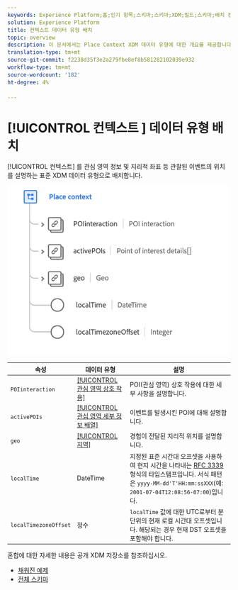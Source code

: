 ```yaml
---
keywords: Experience Platform;홈;인기 항목;스키마;스키마;XDM;필드;스키마;배치 컨텍스트;placeContext;data-type;data-type;data type
solution: Experience Platform
title: 컨텍스트 데이터 유형 배치
topic: overview
description: 이 문서에서는 Place Context XDM 데이터 유형에 대한 개요를 제공합니다.
translation-type: tm+mt
source-git-commit: f2238d35f3e2a279fbe8ef8b581282102039e932
workflow-type: tm+mt
source-wordcount: '182'
ht-degree: 4%

---
```



# [!UICONTROL 컨텍스트 ] 데이터 유형 배치

[!UICONTROL 컨텍스트] 를 관심 영역 정보 및 지리적 좌표 등 관찰된 이벤트의 위치를 설명하는 표준 XDM 데이터 유형으로 배치합니다.

<img src="../images/data-types/place-context.png" width="500" /><br />

| 속성 | 데이터 유형 | 설명 |
| --- | --- | --- |
| `POIinteraction` | [[!UICONTROL 관심 영역 상호 작용]](./poi-interaction.md) | POI(관심 영역) 상호 작용에 대한 세부 사항을 설명합니다. |
| `activePOIs` | [[!UICONTROL 관심 영역 세부 정보 배열]](./poi-details.md) | 이벤트를 발생시킨 POI에 대해 설명합니다. |
| `geo` | [[!UICONTROL 지역]](./geo.md) | 경험이 전달된 지리적 위치를 설명합니다. |
| `localTime` | DateTime | 지정된 표준 시간대 오프셋을 사용하여 현지 시간을 나타내는 [RFC 3339](https://tools.ietf.org/html/rfc3339) 형식의 타임스탬프입니다. 서식 패턴은 `yyyy-MM-dd'T'HH:mm:ssXXX`(예: `2001-07-04T12:08:56-07:00`)입니다. |
| `localTimezoneOffset` | 정수 | `localTime` 값에 대한 UTC로부터 분 단위의 현재 로컬 시간대 오프셋입니다. 해당되는 경우 현재 DST 오프셋을 포함해야 합니다. |

혼합에 대한 자세한 내용은 공개 XDM 저장소를 참조하십시오.

* [채워진 예제](https://github.com/adobe/xdm/blob/master/components/datatypes/placecontext.example.1.json)
* [전체 스키마](https://github.com/adobe/xdm/blob/master/components/datatypes/placecontext.schema.json)